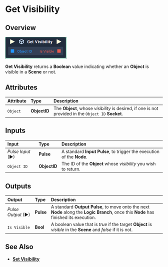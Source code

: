 # Get Visibility

## Overview

![The Get Visibility Node.](../../../.gitbook/assets/get-visibility.PNG)

**Get Visibility** returns a **Boolean** value indicating whether an **Object** is visible in a **Scene** or not.

## Attributes

| Attribute | Type | Description |
| :--- | :--- | :--- |
| `Object` | **ObjectID** | The **Object**, whose _visibility_ is desired, if one is not provided in the `Object ID` **Socket**. |

## Inputs

| Input | Type | Description |
| :--- | :--- | :--- |
| _Pulse Input_ \(►\) | **Pulse** | A standard **Input Pulse**, to trigger the execution of the **Node**. |
| `Object ID` | **ObjectID** | The ID of the **Object** whose _visibility_ you wish to return. |

## Outputs

| Output | Type | Description |
| :--- | :--- | :--- |
| _Pulse Output_ \(►\) | **Pulse** | A standard **Output Pulse**, to move onto the next **Node** along the **Logic Branch**, once this **Node** has finished its execution. |
| `Is Visible` | **Bool** | A boolean value that is _true_ if the target **Object** is _visible_ in the **Scene** and _false_ if it is not. |

## See Also

* [**Set Visibility**](set-visibility.md)

